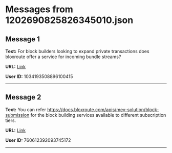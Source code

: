 # Messages from 1202690825826345010.json

## Message 1

**Text:** For block builders looking to expand private transactions does bloxroute offer a service for incoming bundle streams?

**URL:** [Link](https://discord.com/channels/638409433860407300/638409433860407302/1202690825826345010)

**User ID:** 1034193508896100415

---

## Message 2

**Text:** You can refer https://docs.bloxroute.com/apis/mev-solution/block-submission for the block building services available to different subscription tiers.

**URL:** [Link](https://discord.com/channels/638409433860407300/638409433860407302/1202713373767114773)

**User ID:** 760612392093745172

---


